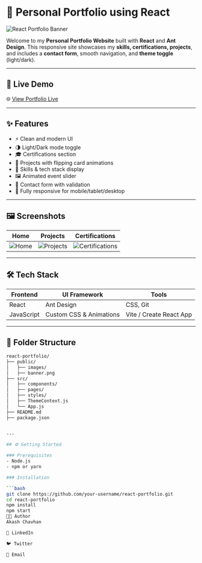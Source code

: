 # 🚀 Personal Portfolio using React

![React Portfolio Banner](public/banner.png)

Welcome to my **Personal Portfolio Website** built with **React** and **Ant Design**. This responsive site showcases my **skills, certifications, projects**, and includes a **contact form**, smooth navigation, and **theme toggle** (light/dark).

---

## 📌 Live Demo

🌐 [View Portfolio Live](https://your-portfolio-link.com)

---

## ✨ Features

- ⚡ Clean and modern UI
- 🌗 Light/Dark mode toggle
- 🎓 Certifications section
- 📁 Projects with flipping card animations
- 🎯 Skills & tech stack display
- 🖼️ Animated event slider
- 📩 Contact form with validation
- 📱 Fully responsive for mobile/tablet/desktop

---

## 🖼️ Screenshots

| Home | Projects | Certifications |
|------|----------|----------------|
| ![Home](public/screens/home.png) | ![Projects](public/screens/projects.png) | ![Certifications](public/screens/certifications.png) |

---

## 🛠 Tech Stack

| Frontend | UI Framework | Tools |
|----------|--------------|-------|
| React    | Ant Design   | CSS, Git |
| JavaScript | Custom CSS & Animations | Vite / Create React App |

---

## 📂 Folder Structure
```bash
react-portfolio/
├── public/
│   ├── images/
│   ├── banner.png
├── src/
│   ├── components/
│   ├── pages/
│   ├── styles/
│   ├── ThemeContext.js
│   └── App.js
├── README.md
├── package.json


---

## ⚙️ Getting Started

### Prerequisites
- Node.js
- npm or yarn

### Installation

```bash
git clone https://github.com/your-username/react-portfolio.git
cd react-portfolio
npm install
npm start
🧑‍💼 Author
Akash Chavhan

🔗 LinkedIn

🐦 Twitter

💌 Email

